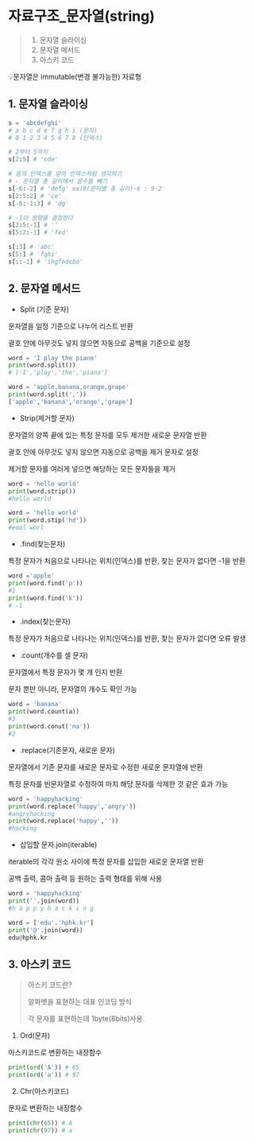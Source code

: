 # 자료구조_문자열(string)

> 1. 문자열 슬라이싱
> 2. 문자열 메서드
> 3. 아스키 코드

💡문자열은 immutable(변경 불가능한) 자료형

## 1. 문자열 슬라이싱

```python
s = 'abcdefghi'
# a b c d e f g h i (문자)
# 0 1 2 3 4 5 6 7 8 (인덱스)

# 2부터 5까지
s[2:5] # 'cde'

# 음의 인덱스를 양의 인덱스처럼 생각하기 
# - 문자열 총 길이에서 음수를 빼기
s[-6:-2] # 'defg' ex)9(문자열 총 길이)-6 : 9-2 
s[2:5:2] # 'ce'
s[-6:-1:3] # 'dg'

# -1이 방향을 결정한다 
s[2:5:-1] # ''
s[5:2:-1] # 'fed'

s[:3] # 'abc'
s[5:] # 'fghi'
s[::-1] # 'ihgfedcba'
```



## 2. 문자열 메서드

- Split (기준 문자)

문자열을 일정 기준으로 나누어 리스트 반환 

괄호 안에 아무것도 넣지 않으면 자동으로 공백을 기준으로 설정

```python
word = 'I play the piano' 
print(word.split())
# ['I','play','the','piano']

word = 'apple,banana,orange,grape'
print(word.split(','))
['apple','banana','orange','grape']
```

- Strip(제거할 문자)

문자열의 양쪽 끝에 있는 특정 문자를 모두 제거한 새로운 문자열 반환

괄호 안에 아무것도 넣지 않으면 자동으로 공백을 제거 문자로 설정

제거할 문자를 여러게 넣으면 해당하는 모든 문자들을 제거 

```python
word = 'hello world'
print(word.strip())
#hello world

word = 'hello world'
print(word.stip('hd'))
#eool worl
```

- .find(찾는문자)

특정 문자가 처음으로 나타나는 위치(인덱스)를 반환, 찾는 문자가 없다면 -1을 반환 

```python
word ='apple'
print(word.find('p'))
#1
print(word.find('k'))
# -1
```

- .index(찾는문자)

특정 문자가 처음으로 나타나는 위치(인덱스)를 반환, 찾는 문자가 없다면 오류 발생 

- .count(개수를 셀 문자)

문자열에서 특정 문자가 몇 개 인지 반환 

문자 뿐만 아니라, 문자열의 개수도 확인 가능 

```python
word = 'banana'
print(word.count(a))
#3
print(word.conut('na'))
#2
```

- .replace(기존문자, 새로운 문자)

문자열에서 기존 문자를 새로운 문자로 수정한 새로운 문자열에 반환

특정 문자를 빈문자열로 수정하여 마치 해당 문자를 삭제한 것 같은 효과 가능 

```python
word = 'happyhacking'
print(word.replace('happy','angry'))
#angryhacking
print(word.replace('happy',''))
#hacking
```

- 삽입할 문자.join(iterable)

iterable의 각각 원소 사이에 특정 문자를 삽입한 새로운 문자열 반환

공백 출력, 콤마 출력 등 원하는 출력 형태를 위해 사용

```python
word = 'happyhacking'
print(''.join(word))
#h a p p y h a c k i n g 

word = ['edu'.'hphk.kr']
print('@'.join(word))
edu@hphk.kr
```



## 3. 아스키 코드

> 아스키 코드란?
>
> 알파벳을 표현하는 대표 인코딩 방식 
>
> 각 문자를 표현하는데 1byte(8bits)사용 

1) Ord(문자)

  아스키코드로 변환하는 내장함수

```python
print(ord('A')) # 65
print(ord('a')) # 97 
```

2. Chr(아스키코드)

  문자로 변환하는 내장함수

```python
print(chr(65)) # A
print(chr(97)) # a
```





